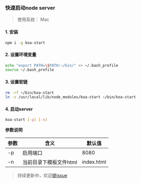 
### 快速启动node server

> 使用系统： Mac


#### 1. 安装

```bash
npm i -g koa-start
```

#### 2. 设置环境变量

```bash
echo "export PATH=\$PATH:~/bin/" >> ~/.bash_profile
source ~/.bash_profile
```

#### 3. 设置软链

```bash
rm -rf ~/bin/koa-start
ln -s /usr/local/lib/node_modules/koa-start ~/bin/koa-start
```

#### 4. 启动server

```bash
koa-start [-p] [-n]
```

**参数说明**

| 参数        |  含义   | 默认值 |
| --------   | -----   | ----- |
| -p | 启用端口 | 8080 |
| -n | 当前目录下模板文件html | index.html |


> 持续更新中，欢迎[提issue](https://github.com/linwei0201/koa-start/issues)

